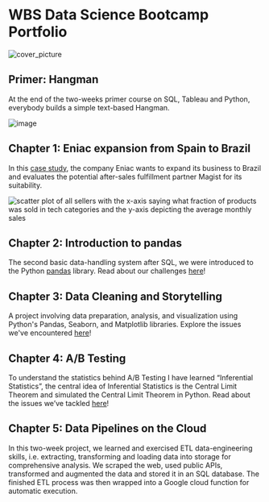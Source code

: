 # WBS Data Science Bootcamp Portfolio

![cover_picture](<0. Hangman game with Python/cover_pciture.webp>)

## Primer: Hangman

At the end of the two-weeks primer course on SQL, Tableau and Python, everybody builds a simple text-based Hangman.

![image](<0. Hangman game with Python/hangman.png>)

## Chapter 1: Eniac expansion from Spain to Brazil

In this [case study](<1. Data Driven Businesses with SQL & Tableau>), the company Eniac wants to expand
its business to Brazil and evaluates the potential after-sales fulfillment partner
Magist for its suitability.


![scatter plot of all sellers with the x-axis saying what fraction of products was sold in tech categories and the y-axis depicting the average monthly sales](<1. Data Driven Businesses with SQL & Tableau/images/Sellers_ Monthly Sales and Tech Affinity.png>)

## Chapter 2: Introduction to pandas

The second basic data-handling system after SQL, we were introduced to the Python
[pandas](https://pandas.pydata.org/) library.
Read about our challenges [here](<2. Pandas>)!

## Chapter 3: Data Cleaning and Storytelling
A project involving data preparation, analysis, and visualization using Python's Pandas, Seaborn, and Matplotlib libraries.
Explore the issues we've encountered [here](<3. Data Storytelling & Data Cleaning>)!

## Chapter 4: A/B Testing
To understand the statistics behind A/B Testing I have learned “Inferential Statistics”, the central idea of Inferential Statistics is the Central Limit Theorem and simulated the Central Limit Theorem in Python. Read about the issues we’ve tackled [here](<4. A/B Testing>)!

## Chapter 5: Data Pipelines on the Cloud

In this two-week project, we learned and exercised ETL data-engineering skills, i.e. extracting, transforming and loading data into storage for comprehensive analysis. We scraped the web, used public APIs, transformed and augmented the data and stored it in an SQL database. The finished ETL process was then wrapped into a Google cloud function for automatic execution.


